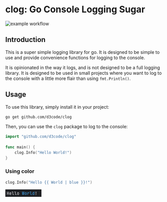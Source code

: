 # clog: Go Console Logging Sugar

![example workflow](https://github.com/d3code/clog/actions/workflows/run-tests.yaml/badge.svg)

## Introduction

This is a super simple logging library for go. It is designed to be simple to use and provide convenience functions for logging to the console.

It is opinionated in the way it logs, and is not designed to be a full logging library. It is designed to be used in small projects where you want to log to the console with a little more flair than using `fmt.Println()`.


## Usage

To use this library, simply install it in your project:

```shell
go get github.com/d3code/clog
```

Then, you can use the `clog` package to log to the console:

```go
import "github.com/d3code/clog"

func main() {
    clog.Info("Hello World!")
}
```

### Using color

```go
clog.Info("Hello {{ World | blue }}!")
```

![](docs/img.png)